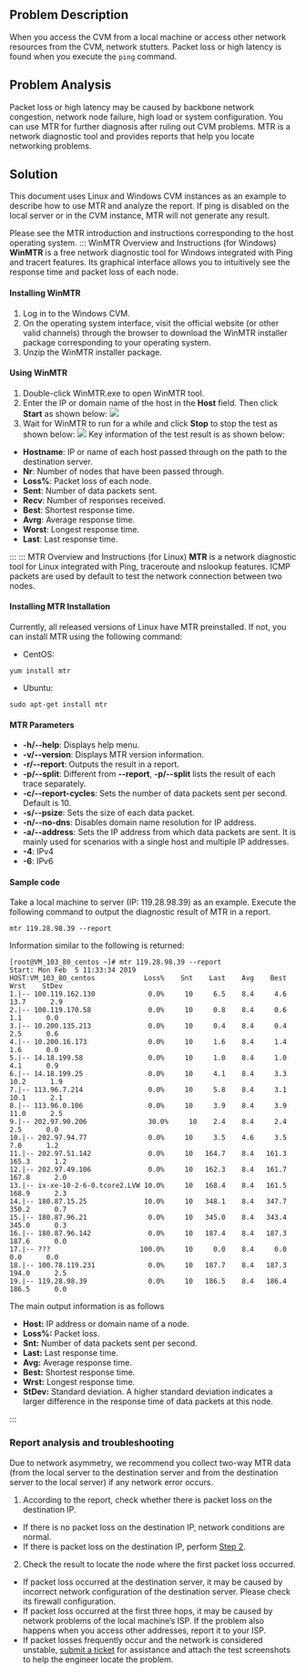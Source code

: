## Problem Description
When you access the CVM from a local machine or access other network resources from the CVM, network stutters. Packet loss or high latency is found when you execute the `ping` command.

## Problem Analysis
Packet loss or high latency may be caused by backbone network congestion, network node failure, high load or system configuration. You can use MTR for further diagnosis after ruling out CVM problems.
MTR is a network diagnostic tool and provides reports that help you locate networking problems.

## Solution


This document uses Linux and Windows CVM instances as an example to describe how to use MTR and analyze the report.
<dx-alert infotype="explain" title="">
If ping is disabled on the local server or in the CVM instance, MTR will not generate any result.
</dx-alert>

Please see the MTR introduction and instructions corresponding to the host operating system.
<dx-tabs>
::: WinMTR Overview and Instructions (for Windows) [](id:MTRofWindows)
**WinMTR** is a free network diagnostic tool for Windows integrated with Ping and tracert features. Its graphical interface allows you to intuitively see the response time and packet loss of each node.

#### Installing WinMTR
1. Log in to the Windows CVM.
2. On the operating system interface, visit the official website (or other valid channels) through the browser to download the WinMTR installer package corresponding to your operating system.
3. Unzip the WinMTR installer package.

#### Using WinMTR
1. Double-click WinMTR.exe to open WinMTR tool.
2. Enter the IP or domain name of the host in the **Host** field. Then click **Start** as shown below:
![](https://main.qcloudimg.com/raw/7aa2d2e76b86deabd6d0248ecf89de56.png)
3. Wait for WinMTR to run for a while and click **Stop** to stop the test as shown below:
![](https://main.qcloudimg.com/raw/5d73f806c0252d26755d584e874c26f1.png)
Key information of the test result is as shown below:
 - **Hostname**: IP or name of each host passed through on the path to the destination server.
 - **Nr**: Number of nodes that have been passed through.
 - **Loss%**: Packet loss of each node.
 - **Sent**: Number of data packets sent.
 - **Recv**: Number of responses received.
 - **Best**: Shortest response time.
 - **Avrg**: Average response time.
 - **Worst**: Longest response time.
 - **Last**: Last response time.


:::
::: MTR Overview and Instructions (for Linux) [](id:MTRofLinux)
**MTR** is a network diagnostic tool for Linux integrated with Ping, traceroute and nslookup features. ICMP packets are used by default to test the network connection between two nodes.

#### Installing MTR Installation
Currently, all released versions of Linux have MTR preinstalled. If not, you can install MTR using the following command:
- CentOS:
```
yum install mtr
```
- Ubuntu:
```
sudo apt-get install mtr
```

#### MTR Parameters
- **-h/--help**: Displays help menu.
- **-v/--version**: Displays MTR version information.
- **-r/--report**: Outputs the result in a report.
- **-p/--split**: Different from **--report**, **-p/--split** lists the result of each trace separately.
- **-c/--report-cycles**: Sets the number of data packets sent per second. Default is 10.
- **-s/--psize**: Sets the size of each data packet.
- **-n/--no-dns**: Disables domain name resolution for IP address.
- **-a/--address**: Sets the IP address from which data packets are sent. It is mainly used for scenarios with a single host and multiple IP addresses.
- **-4**: IPv4
- **-6**: IPv6

#### Sample code
Take a local machine to server (IP: 119.28.98.39) as an example.
Execute the following command to output the diagnostic result of MTR in a report.
```
mtr 119.28.98.39 --report
```
Information similar to the following is returned:
```
[root@VM_103_80_centos ~]# mtr 119.28.98.39 --report
Start: Mon Feb  5 11:33:34 2019
HOST:VM_103_80_centos            Loss%    Snt    Last    Avg    Best    Wrst    StDev
1.|-- 100.119.162.130             0.0%     10     6.5    8.4     4.6    13.7      2.9
2.|-- 100.119.170.58              0.0%     10     0.8    8.4     0.6     1.1      0.0
3.|-- 10.200.135.213              0.0%     10     0.4    8.4     0.4     2.5      0.6
4.|-- 10.200.16.173               0.0%     10     1.6    8.4     1.4     1.6      0.0
5.|-- 14.18.199.58                0.0%     10     1.0    8.4     1.0     4.1      0.9
6.|-- 14.18.199.25                0.0%     10     4.1    8.4     3.3    10.2      1.9
7.|-- 113.96.7.214                0.0%     10     5.8    8.4     3.1    10.1      2.1
8.|-- 113.96.0.106                0.0%     10     3.9    8.4     3.9    11.0      2.5
9.|-- 202.97.90.206               30.0%     10    2.4    8.4     2.4     2.5      0.0
10.|-- 202.97.94.77               0.0%     10     3.5    4.6     3.5     7.0      1.2
11.|-- 202.97.51.142              0.0%     10   164.7    8.4   161.3   165.3      1.2
12.|-- 202.97.49.106              0.0%     10   162.3    8.4   161.7   167.8      2.0
13.|-- ix-xe-10-2-6-0.tcore2.LVW 10.0%     10   168.4    8.4   161.5   168.9      2.3
14.|-- 180.87.15.25              10.0%     10   348.1    8.4   347.7   350.2      0.7
15.|-- 180.87.96.21               0.0%     10   345.0    8.4   343.4   345.0      0.3
16.|-- 180.87.96.142              0.0%     10   187.4    8.4   187.3   187.6      0.0
17.|-- ???                      100.0%     10     0.0    8.4     0.0     0.0      0.0
18.|-- 100.78.119.231             0.0%     10   187.7    8.4   187.3   194.0      2.5
19.|-- 119.28.98.39               0.0%     10   186.5    8.4   186.4   186.5      0.0
```
The main output information is as follows
- **Host:** IP address or domain name of a node.
- **Loss%:** Packet loss.
- **Snt:** Number of data packets sent per second.
- **Last:** Last response time.
- **Avg:** Average response time.
- **Best:** Shortest response time.
- **Wrst:** Longest response time.
- **StDev:** Standard deviation. A higher standard deviation indicates a larger difference in the response time of data packets at this node.


:::
</dx-tabs>






### Report analysis and troubleshooting


<dx-alert infotype="explain" title="">
Due to network asymmetry, we recommend you collect two-way MTR data (from the local server to the destination server and from the destination server to the local server) if any network error occurs.
</dx-alert>


1. According to the report, check whether there is packet loss on the destination IP.
 - If there is no packet loss on the destination IP, network conditions are normal.
 - If there is packet loss on the destination IP, perform [Step 2](#step02).
2. [](id:step02)Check the result to locate the node where the first packet loss occurred.
 - If packet loss occurred at the destination server, it may be caused by incorrect network configuration of the destination server. Please check its firewall configuration.
 - If packet loss occurred at the first three hops, it may be caused by network problems of the local machine’s ISP. If the problem also happens when you access other addresses, report it to your ISP.
 - If packet losses frequently occur and the network is considered unstable, [submit a ticket](https://console.cloud.tencent.com/workorder/category) for assistance and attach the test screenshots to help the engineer locate the problem.



